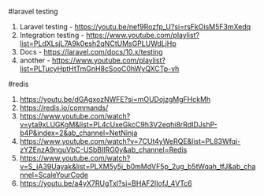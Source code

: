 #laravel testing
1. Laravel testing - https://youtu.be/nef9Rozfp_U?si=rsFkOisM5F3mXedq
2. Integration testing - https://www.youtube.com/playlist?list=PLdXLsjL7A9k0esh2qNCtUMsGPLUWdLjHp
3. Docs - https://laravel.com/docs/10.x/testing
4. another - https://www.youtube.com/playlist?list=PLTucyHptHtTmGnH8cSooC0hWyQXCTp-vh

#redis
1. https://youtu.be/dGAgxozNWFE?si=mOUDojzgMgFHckMh
2. https://redis.io/commands/
3. https://www.youtube.com/watch?v=yta9xLUGKgM&list=PL4cUxeGkcC9h3V2eqhi8rRdIDJshP-b4P&index=2&ab_channel=NetNinja
4. https://www.youtube.com/watch?v=7CUt4yWeRQE&list=PL83Wfqi-zYZEnzA9nguVbC-USbBIlRG0y&ab_channel=Redis
5. https://www.youtube.com/watch?v=S_jA39Uayak&list=PLXM5y5j_b0mMdVF5p_2ug_b5tWqah_tfJ&ab_channel=ScaleYourCode
6. https://youtu.be/a4yX7RUgTxI?si=BHAF2IIofJ_4VTc6
